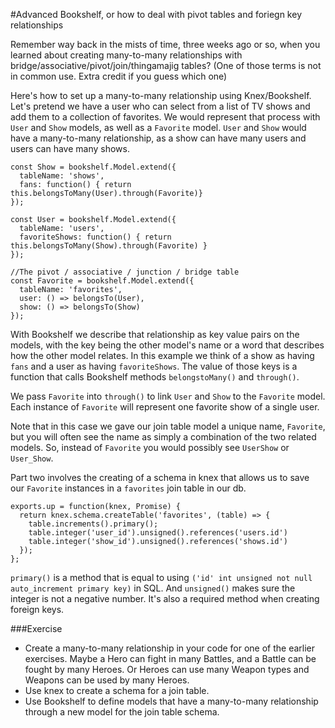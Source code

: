 #Advanced Bookshelf, or how to deal with pivot tables and foriegn key relationships

Remember way back in the mists of time, three weeks ago or so, when you learned about creating many-to-many relationships with bridge/associative/pivot/join/thingamajig tables? (One of those terms is not in common use. Extra credit if you guess which one) 

Here's how to set up a many-to-many relationship using Knex/Bookshelf. Let's pretend we have a user who can select from a list of TV shows and add them to a collection of favorites. We would represent that process with `User` and `Show` models, as well as a `Favorite` model. `User` and `Show` would have a many-to-many relationship, as a show can have many users and users can have many shows. 

```
const Show = bookshelf.Model.extend({
  tableName: 'shows',
  fans: function() { return this.belongsToMany(User).through(Favorite)}
}); 

const User = bookshelf.Model.extend({
  tableName: 'users',
  favoriteShows: function() { return this.belongsToMany(Show).through(Favorite) }
});

//The pivot / associative / junction / bridge table
const Favorite = bookshelf.Model.extend({
  tableName: 'favorites',
  user: () => belongsTo(User),
  show: () => belongsTo(Show)
});
```

With Bookshelf we describe that relationship as key value pairs on the models, with the key being the other model's name or a word that describes how the other model relates. In this example we think of a show as having `fans` and a user as having `favoriteShows`. The value of those keys is a function that calls Bookshelf methods `belongstoMany()` and `through()`.

We pass `Favorite` into `through()` to link `User` and `Show` to the `Favorite` model. Each instance of `Favorite` will represent one favorite show of a single user. 

Note that in this case we gave our join table model a unique name, `Favorite`, but you will often see the name as simply a combination of the two related models. So, instead of `Favorite` you would possibly see `UserShow` or `User_Show`.  

Part two involves the creating of a schema in knex that allows us to save our `Favorite` instances in a `favorites` join table in our db. 
```
exports.up = function(knex, Promise) {
  return knex.schema.createTable('favorites', (table) => {
    table.increments().primary(); 
    table.integer('user_id').unsigned().references('users.id')
    table.integer('show_id').unsigned().references('shows.id')
  });
};
```  
`primary()` is a method that is equal to using `('id' int unsigned not null auto_increment primary key)` in SQL. And `unsigned()` makes sure the integer is not a negative number. It's also a required method when creating foreign keys.  

###Exercise
+ Create a many-to-many relationship in your code for one of the earlier exercises. Maybe a Hero can fight in many Battles, and a Battle can be fought by many Heroes. Or Heroes can use many Weapon types and Weapons can be used by many Heroes.
+ Use knex to create a schema for a join table. 
+ Use Bookshelf to define models that have a many-to-many relationship through a new model for the join table schema.  
